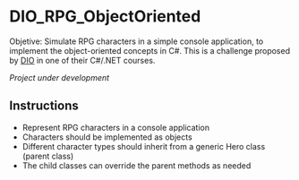# DIO_RPG_ObjectOriented
Objetive: Simulate RPG characters in a simple console application, to implement the object-oriented concepts in C#.
This is a challenge proposed by [DIO](https://www.dio.me/) in one of their C#/.NET courses.

*Project under development*

## Instructions
- Represent RPG characters in a console application
- Characters should be implemented as objects
- Different character types should inherit from a generic Hero class (parent class)
- The child classes can override the parent methods as needed

